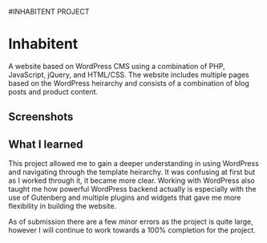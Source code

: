 #INHABITENT PROJECT 
# Inhabitent

A website based on WordPress CMS using a combination of PHP, JavaScript, jQuery, and HTML/CSS. The website includes multiple pages based on the WordPress heirarchy and consists of a combination of blog posts and product content.   

## Screenshots 

## What I learned 

This project allowed me to gain a deeper understanding in using WordPress and navigating through the template heirarchy. It was confusing at first but as I worked through it, it became more clear. Working with WordPress also taught me how powerful WordPress backend actually is especially with the use of Gutenberg and multiple plugins and widgets that gave me more flexibility in building the website. 

As of submission there are a few minor errors as the project is quite large, however I will continue to work towards a 100% completion for the project. 